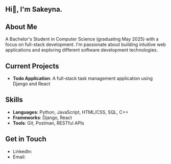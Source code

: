 ## Hi👋, I'm Sakeyna.

## About Me
A Bachelor's Student in Computer Science (graduating May 2025) with a focus on full-stack development. I'm passionate about building intuitive web applications and exploring different software development technologies.

## Current Projects
- **Todo Application**: A full-stack task management application using Django and React
<!-- - **[Other Project]**: Brief description -->

## Skills
- **Languages**: Python, JavaScript, HTML/CSS, SQL, C++
- **Frameworks**: Django, React
- **Tools**: Git, Postman, RESTful APIs

## Get in Touch
- LinkedIn: 
- Email: 
